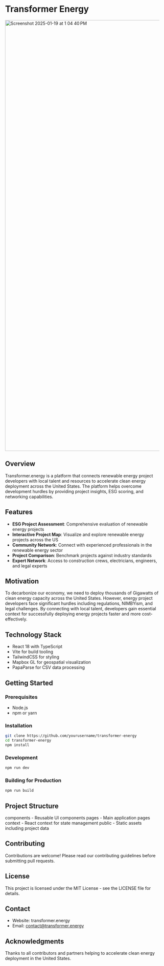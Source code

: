 # Transformer Energy

<img width="1401" alt="Screenshot 2025-01-19 at 1 04 40 PM" src="https://github.com/user-attachments/assets/cb1baa41-190a-49cf-92ba-742328e11aa7" />

## Overview

Transformer.energy is a platform that connects renewable energy project developers with local talent and resources to accelerate clean energy deployment across the United States. The platform helps overcome development hurdles by providing project insights, ESG scoring, and networking capabilities.

## Features

- **ESG Project Assessment**: Comprehensive evaluation of renewable energy projects
- **Interactive Project Map**: Visualize and explore renewable energy projects across the US
- **Community Network**: Connect with experienced professionals in the renewable energy sector
- **Project Comparison**: Benchmark projects against industry standards
- **Expert Network**: Access to construction crews, electricians, engineers, and legal experts

## Motivation

To decarbonize our economy, we need to deploy thousands of Gigawatts of clean energy capacity across the United States. However, energy project developers face significant hurdles including regulations, NIMBYism, and legal challenges. By connecting with local talent, developers gain essential context for successfully deploying energy projects faster and more cost-effectively.

## Technology Stack

- React 18 with TypeScript
- Vite for build tooling
- TailwindCSS for styling
- Mapbox GL for geospatial visualization
- PapaParse for CSV data processing

## Getting Started

### Prerequisites

- Node.js
- npm or yarn

### Installation

```bash
git clone https://github.com/yourusername/transformer-energy
cd transformer-energy
npm install
```

### Development

```bash
npm run dev
```

### Building for Production

```bash
npm run build
```

## Project Structure

components - Reusable UI components
pages - Main application pages
context - React context for state management
public - Static assets including project data

## Contributing

Contributions are welcome! Please read our contributing guidelines before submitting pull requests.

## License

This project is licensed under the MIT License - see the LICENSE file for details.

## Contact

- Website: transformer.energy
- Email: contact@transformer.energy

## Acknowledgments

Thanks to all contributors and partners helping to accelerate clean energy deployment in the United States.

